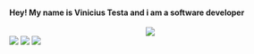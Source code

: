 <h4>
  Hey! My name is Vinicius Testa and i am a software developer
</h4>
<div align="center">
  <img src="https://github-readme-stats.vercel.app/api/top-langs/?username=VinTesta&layout=compact&langs_count=7&theme=dark">
</div>

<div> 
  <a href="https://www.linkedin.com/in/vinicius-testa-passos" target="_blank"><img src="https://img.shields.io/badge/-LinkedIn-%230077B5?style=for-the-badge&logo=linkedin&logoColor=white" target="_blank"></a> 
  <a href = "mailto:viniciustestapassos@gmail.com"><img src="https://img.shields.io/badge/-Gmail-%23333?style=for-the-badge&logo=gmail&logoColor=white" target="_blank"></a>
  <a href="https://www.instagram.com/testa_vp" target="_blank"><img src="https://img.shields.io/badge/-Instagram-%23E4405F?style=for-the-badge&logo=instagram&logoColor=white" target="_blank"></a>
</div>
